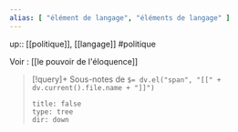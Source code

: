 ```yaml
---
alias: [ "élément de langage", "éléments de langage" ]
---
```

up:: [[politique]], [[langage]]
#politique 


Voir : [[le pouvoir de l'éloquence]]

> [!query]+ Sous-notes de `$= dv.el("span", "[[" + dv.current().file.name + "]]")`
> ```breadcrumbs
> title: false
> type: tree
> dir: down
> ```
